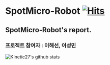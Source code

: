 # SpotMicro-Robot [![Hits](https://hits.seeyoufarm.com/api/count/incr/badge.svg?url=https%3A%2F%2Fgithub.com%2Fpigzzz8815&count_bg=%2379C83D&title_bg=%23555555&icon=&icon_color=%23E7E7E7&title=hits&edge_flat=false)](https://hits.seeyoufarm.com)

## SpotMicro-Robot's report.

###  프로젝트 참여자 : 이해선, 이성민

![Kinetic27's github stats](https://github-readme-stats.vercel.app/api?username=Kinetic27&show_icons=true)

